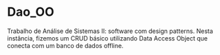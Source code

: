# Dao_OO
Trabalho de Análise de Sistemas II: software com design patterns.
Nesta instância, fizemos um CRUD básico utilizando Data Access Object que conecta com um banco de dados offline.
